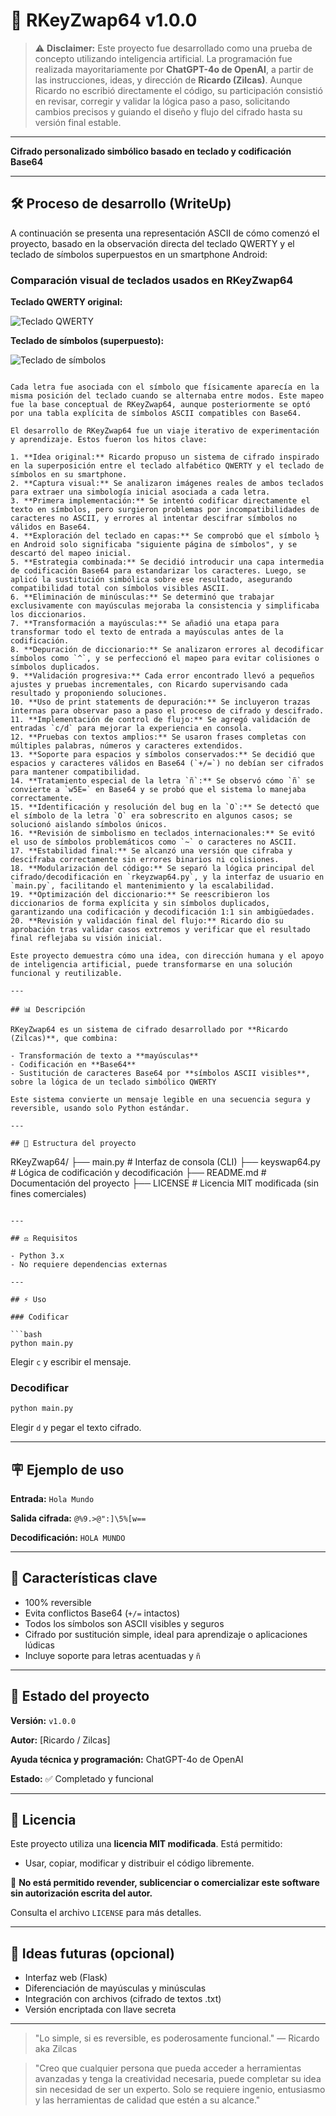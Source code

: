 # 🔐 RKeyZwap64 v1.0.0

> ⚠️ **Disclaimer:** Este proyecto fue desarrollado como una prueba de concepto utilizando inteligencia artificial. La programación fue realizada mayoritariamente por **ChatGPT-4o de OpenAI**, a partir de las instrucciones, ideas, y dirección de **Ricardo (Zilcas)**. Aunque Ricardo no escribió directamente el código, su participación consistió en revisar, corregir y validar la lógica paso a paso, solicitando cambios precisos y guiando el diseño y flujo del cifrado hasta su versión final estable.

---

**Cifrado personalizado simbólico basado en teclado y codificación Base64**

---

## 🛠️ Proceso de desarrollo (WriteUp)

A continuación se presenta una representación ASCII de cómo comenzó el proyecto, basado en la observación directa del teclado QWERTY y el teclado de símbolos superpuestos en un smartphone Android:

### Comparación visual de teclados usados en RKeyZwap64

**Teclado QWERTY original:**

![Teclado QWERTY](https://i.imgur.com/5ixS9R2.png)

**Teclado de símbolos (superpuesto):**

![Teclado de símbolos](https://i.imgur.com/GFZKwnl.png)
```

Cada letra fue asociada con el símbolo que físicamente aparecía en la misma posición del teclado cuando se alternaba entre modos. Este mapeo fue la base conceptual de RKeyZwap64, aunque posteriormente se optó por una tabla explícita de símbolos ASCII compatibles con Base64.

El desarrollo de RKeyZwap64 fue un viaje iterativo de experimentación y aprendizaje. Estos fueron los hitos clave:

1. **Idea original:** Ricardo propuso un sistema de cifrado inspirado en la superposición entre el teclado alfabético QWERTY y el teclado de símbolos en su smartphone.
2. **Captura visual:** Se analizaron imágenes reales de ambos teclados para extraer una simbología inicial asociada a cada letra.
3. **Primera implementación:** Se intentó codificar directamente el texto en símbolos, pero surgieron problemas por incompatibilidades de caracteres no ASCII, y errores al intentar descifrar símbolos no válidos en Base64.
4. **Exploración del teclado en capas:** Se comprobó que el símbolo ½ en Android solo significaba "siguiente página de símbolos", y se descartó del mapeo inicial.
5. **Estrategia combinada:** Se decidió introducir una capa intermedia de codificación Base64 para estandarizar los caracteres. Luego, se aplicó la sustitución simbólica sobre ese resultado, asegurando compatibilidad total con símbolos visibles ASCII.
6. **Eliminación de minúsculas:** Se determinó que trabajar exclusivamente con mayúsculas mejoraba la consistencia y simplificaba los diccionarios.
7. **Transformación a mayúsculas:** Se añadió una etapa para transformar todo el texto de entrada a mayúsculas antes de la codificación.
8. **Depuración de diccionario:** Se analizaron errores al decodificar símbolos como `^`, y se perfeccionó el mapeo para evitar colisiones o símbolos duplicados.
9. **Validación progresiva:** Cada error encontrado llevó a pequeños ajustes y pruebas incrementales, con Ricardo supervisando cada resultado y proponiendo soluciones.
10. **Uso de print statements de depuración:** Se incluyeron trazas internas para observar paso a paso el proceso de cifrado y descifrado.
11. **Implementación de control de flujo:** Se agregó validación de entradas `c/d` para mejorar la experiencia en consola.
12. **Pruebas con textos amplios:** Se usaron frases completas con múltiples palabras, números y caracteres extendidos.
13. **Soporte para espacios y símbolos conservados:** Se decidió que espacios y caracteres válidos en Base64 (`+/=`) no debían ser cifrados para mantener compatibilidad.
14. **Tratamiento especial de la letra `ñ`:** Se observó cómo `ñ` se convierte a `w5E=` en Base64 y se probó que el sistema lo manejaba correctamente.
15. **Identificación y resolución del bug en la `O`:** Se detectó que el símbolo de la letra `O` era sobrescrito en algunos casos; se solucionó aislando símbolos únicos.
16. **Revisión de simbolismo en teclados internacionales:** Se evitó el uso de símbolos problemáticos como `~` o caracteres no ASCII.
17. **Estabilidad final:** Se alcanzó una versión que cifraba y descifraba correctamente sin errores binarios ni colisiones.
18. **Modularización del código:** Se separó la lógica principal del cifrado/decodificación en `rkeyzwap64.py`, y la interfaz de usuario en `main.py`, facilitando el mantenimiento y la escalabilidad.
19. **Optimización del diccionario:** Se reescribieron los diccionarios de forma explícita y sin símbolos duplicados, garantizando una codificación y decodificación 1:1 sin ambigüedades.
20. **Revisión y validación final del flujo:** Ricardo dio su aprobación tras validar casos extremos y verificar que el resultado final reflejaba su visión inicial.

Este proyecto demuestra cómo una idea, con dirección humana y el apoyo de inteligencia artificial, puede transformarse en una solución funcional y reutilizable.

---

## 📊 Descripción

RKeyZwap64 es un sistema de cifrado desarrollado por **Ricardo (Zilcas)**, que combina:

- Transformación de texto a **mayúsculas**
- Codificación en **Base64**
- Sustitución de caracteres Base64 por **símbolos ASCII visibles**, sobre la lógica de un teclado simbólico QWERTY

Este sistema convierte un mensaje legible en una secuencia segura y reversible, usando solo Python estándar.

---

## 🔧 Estructura del proyecto

```
RKeyZwap64/
├── main.py              # Interfaz de consola (CLI)
├── keyswap64.py         # Lógica de codificación y decodificación
├── README.md            # Documentación del proyecto
├── LICENSE              # Licencia MIT modificada (sin fines comerciales)
```

---

## ⚖️ Requisitos

- Python 3.x
- No requiere dependencias externas

---

## ⚡ Uso

### Codificar

```bash
python main.py
```

Elegir `c` y escribir el mensaje.

### Decodificar

```bash
python main.py
```

Elegir `d` y pegar el texto cifrado.

---

## 🪧 Ejemplo de uso

**Entrada:** `Hola Mundo`

**Salida cifrada:** `@%9.>@":]\5%[w==`

**Decodificación:** `HOLA MUNDO`

---

## 🌟 Características clave

- 100% reversible
- Evita conflictos Base64 (`+/=` intactos)
- Todos los símbolos son ASCII visibles y seguros
- Cifrado por sustitución simple, ideal para aprendizaje o aplicaciones lúdicas
- Incluye soporte para letras acentuadas y `ñ`

---

## 🚀 Estado del proyecto

**Versión:** `v1.0.0`

**Autor:** [Ricardo / Zilcas]

**Ayuda técnica y programación:** ChatGPT-4o de OpenAI

**Estado:** ✅ Completado y funcional

---

## 🚨 Licencia

Este proyecto utiliza una **licencia MIT modificada**. Está permitido:

- Usar, copiar, modificar y distribuir el código libremente.

🚫 **No está permitido revender, sublicenciar o comercializar este software sin autorización escrita del autor.**

Consulta el archivo `LICENSE` para más detalles.

---

## 🚀 Ideas futuras (opcional)

- Interfaz web (Flask)
- Diferenciación de mayúsculas y minúsculas
- Integración con archivos (cifrado de textos .txt)
- Versión encriptada con llave secreta

---

> "Lo simple, si es reversible, es poderosamente funcional."
> — Ricardo aka Zilcas

> "Creo que cualquier persona que pueda acceder a herramientas avanzadas y tenga la creatividad necesaria, puede completar su idea sin necesidad de ser un experto. Solo se requiere ingenio, entusiasmo y las herramientas de calidad que estén a su alcance."

